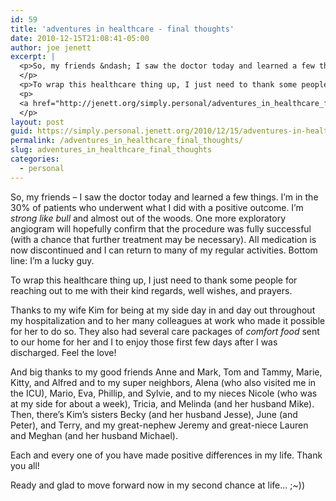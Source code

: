 ```yaml
---
id: 59
title: 'adventures in healthcare - final thoughts'
date: 2010-12-15T21:08:41-05:00
author: joe jenett
excerpt: |
  <p>So, my friends &ndash; I saw the doctor today and learned a few things. I'm in the 30% of patients who underwent what I did with a positive outcome. I'm <i>strong like bull</i> and almost out of the woods. One more exploratory angiogram will hopefully confirm that the procedure was fully successful (with a chance that further treatment may be necessary). All medication is now discontinued and I can return to many of my regular activities. Bottom line: I'm a lucky guy.
  </p>
  <p>To wrap this healthcare thing up, I just need to thank some people for reaching out to me with their kind regards, well wishes, and prayers.</p>
  <p>
  <a href="http://jenett.org/simply.personal/adventures_in_healthcare_final_thoughts/#more">Continue reading "adventures in healthcare - final thoughts" &raquo;</a>
  </p>
layout: post
guid: https://simply.personal.jenett.org/2010/12/15/adventures-in-healthcare-final-thoughts/
permalink: /adventures_in_healthcare_final_thoughts/
slug: adventures_in_healthcare_final_thoughts
categories:
  - personal
---
```

So, my friends &ndash; I saw the doctor today and learned a few things. I’m in the 30% of patients who underwent what I did with a positive outcome. I’m _strong like bull_ and almost out of the woods. One more exploratory angiogram will hopefully confirm that the procedure was fully successful (with a chance that further treatment may be necessary). All medication is now discontinued and I can return to many of my regular activities. Bottom line: I’m a lucky guy. 

To wrap this healthcare thing up, I just need to thank some people for reaching out to me with their kind regards, well wishes, and prayers.

<!--more-->

Thanks to my wife Kim for being at my side day in and day out throughout my hospitalization and to her many colleagues at work who made it possible for her to do so. They also had several care packages of _comfort food_ sent to our home for her and I to enjoy those first few days after I was discharged. Feel the love! 

And big thanks to my good friends Anne and Mark, Tom and Tammy, Marie, Kitty, and Alfred and to my super neighbors, Alena (who also visited me in the ICU), Mario, Eva, Phillip, and Sylvie, and to my nieces Nicole (who was at my side for about a week), Tricia, and Melinda (and her husband Mike). Then, there’s Kim’s sisters Becky (and her husband Jesse), June (and Peter), and Terry, and my great-nephew Jeremy and great-niece Lauren and Meghan (and her husband Michael). 

Each and every one of you have made positive differences in my life. Thank you all! 

Ready and glad to move forward now in my second chance at life... ;~))